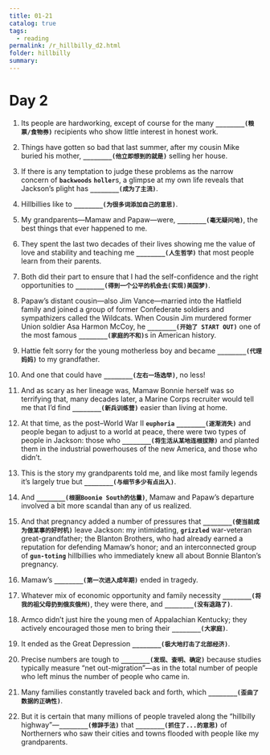 ```yaml
---
title: 01-21
catalog: true
tags: 
  - reading
permalink: /r_hillbilly_d2.html
folder: hillbilly
summary: 
---
```


# Day 2

1. Its people are hardworking, except of course for the many <b data-toggle="tooltip" data-original-title="{{site.data.answers.hby_d2_a1}}">`________(粮票/食物券)`</b> recipients who show little interest in honest work.

2. Things have gotten so bad that last summer, after my cousin Mike buried his mother, <b data-toggle="tooltip" data-original-title="{{site.data.answers.hby_d2_b1}}">`________(他立即想到的就是)`</b> selling her house.

3. If there is any temptation to judge these problems as the narrow concern of <b data-toggle="tooltip" data-original-title="{{site.data.glossary.backwoods}}">`backwoods`</b> <b data-toggle="tooltip" data-original-title="{{site.data.glossary.holler}}">`holler`</b>s, a glimpse at my own life reveals that Jackson’s plight has <b data-toggle="tooltip" data-original-title="{{site.data.answers.hby_d2_c1}}">`________(成为了主流)`</b>.

4. Hillbillies like to <b data-toggle="tooltip" data-original-title="{{site.data.answers.hby_d2_d1}}">`________(为很多词添加自己的意思)`</b>.

5. My grandparents—Mamaw and Papaw—were, <b data-toggle="tooltip" data-original-title="{{site.data.answers.hby_d2_e1}}">`________(毫无疑问地)`</b>, the best things that ever happened to me.

6. They spent the last two decades of their lives showing me the value of love and stability and teaching me <b data-toggle="tooltip" data-original-title="{{site.data.answers.hby_d2_f1}}">`________(人生哲学)`</b> that most people learn from their parents.

7. Both did their part to ensure that I had the self-confidence and the right opportunities to <b data-toggle="tooltip" data-original-title="{{site.data.answers.hby_d2_g1}}">`________(得到一个公平的机会去(实现)美国梦)`</b>.

8. Papaw’s distant cousin—also Jim Vance—married into the Hatfield family and joined a group of former Confederate soldiers and sympathizers called the Wildcats. When Cousin Jim murdered former Union soldier Asa Harmon McCoy, he <b data-toggle="tooltip" data-original-title="{{site.data.answers.hby_d2_h1}}">`________(开始了 START OUT)`</b> one of the most famous <b data-toggle="tooltip" data-original-title="{{site.data.answers.hby_d2_h2}}">`________(家庭的不和)`</b>s in American history.

9. Hattie felt sorry for the young motherless boy and became <b data-toggle="tooltip" data-original-title="{{site.data.answers.hby_d2_i1}}">`________(代理妈妈)`</b> to my grandfather.

10. And one that could have <b data-toggle="tooltip" data-original-title="{{site.data.answers.hby_d2_j1}}">`________(左右一场选举)`</b>, no less!

11. And as scary as her lineage was, Mamaw Bonnie herself was so terrifying that, many decades later, a Marine Corps recruiter would tell me that I’d find <b data-toggle="tooltip" data-original-title="{{site.data.answers.hby_d2_k1}}">`________(新兵训练营)`</b> easier than living at home.

12. At that time, as the post–World War II <b data-toggle="tooltip" data-original-title="{{site.data.glossary.euphoria}}">`euphoria`</b> <b data-toggle="tooltip" data-original-title="{{site.data.answers.hby_d2_l1}}">`________(逐渐消失)`</b> and people began to adjust to a world at peace, there were two types of people in Jackson: those who <b data-toggle="tooltip" data-original-title="{{site.data.answers.hby_d2_l2}}">`________(将生活从某地连根拔除)`</b> and planted them in the industrial powerhouses of the new America, and those who didn’t.

13. This is the story my grandparents told me, and like most family legends it’s largely true but <b data-toggle="tooltip" data-original-title="{{site.data.answers.hby_d2_m1}}">`________(与细节多少有点出入)`</b>.

14. And <b data-toggle="tooltip" data-original-title="{{site.data.answers.hby_d2_n1}}">`________(根据Boonie South的估量)`</b>, Mamaw and Papaw’s departure involved a bit more scandal than any of us realized.

15. And that pregnancy added a number of pressures that <b data-toggle="tooltip" data-original-title="{{site.data.answers.hby_d2_o1}}">`________(使当前成为做某事的好时机)`</b> leave Jackson: my intimidating, <b data-toggle="tooltip" data-original-title="{{site.data.glossary.grizzled}}">`grizzled`</b> war-veteran great-grandfather; the Blanton Brothers, who had already earned a reputation for defending Mamaw’s honor; and an interconnected group of <b data-toggle="tooltip" data-original-title="{{site.data.glossary.gun-toting}}">`gun-toting`</b> hillbillies who immediately knew all about Bonnie Blanton’s pregnancy.

16. Mamaw’s <b data-toggle="tooltip" data-original-title="{{site.data.answers.hby_d2_p1}}">`________(第一次进入成年期)`</b> ended in tragedy.

17. Whatever mix of economic opportunity and family necessity <b data-toggle="tooltip" data-original-title="{{site.data.answers.hby_d2_q1}}">`________(将我的祖父母扔到俄亥俄州)`</b>, they were there, and <b data-toggle="tooltip" data-original-title="{{site.data.answers.hby_d2_q2}}">`________(没有退路了)`</b>.

18. Armco didn’t just hire the young men of Appalachian Kentucky; they actively encouraged those men to bring their <b data-toggle="tooltip" data-original-title="{{site.data.answers.hby_d2_r1}}">`________(大家庭)`</b>.

19. It ended as the Great Depression <b data-toggle="tooltip" data-original-title="{{site.data.answers.hby_d2_s1}}">`________(极大地打击了北部经济)`</b>.

20. Precise numbers are tough to <b data-toggle="tooltip" data-original-title="{{site.data.answers.hby_d2_t1}}">`________(发现、查明、确定)`</b> because studies typically measure “net out-migration”—as in the total number of people who left minus the number of people who came in.

21. Many families constantly traveled back and forth, which <b data-toggle="tooltip" data-original-title="{{site.data.answers.hby_d2_u1}}">`________(歪曲了数据的正确性)`</b>.

22. But it is certain that many millions of people traveled along the “hillbilly highway”—<b data-toggle="tooltip" data-original-title="{{site.data.answers.hby_d2_v1}}">`________(修辞手法)`</b> that <b data-toggle="tooltip" data-original-title="{{site.data.answers.hby_d2_v2}}">`________(抓住了...的意思)`</b> of Northerners who saw their cities and towns flooded with people like my grandparents.